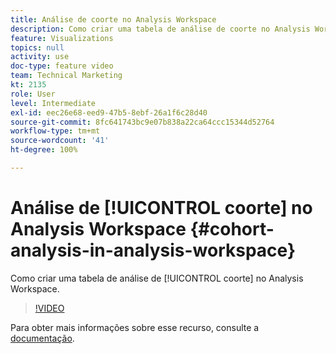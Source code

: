 ```yaml
---
title: Análise de coorte no Analysis Workspace
description: Como criar uma tabela de análise de coorte no Analysis Workspace.
feature: Visualizations
topics: null
activity: use
doc-type: feature video
team: Technical Marketing
kt: 2135
role: User
level: Intermediate
exl-id: eec26e68-eed9-47b5-8ebf-26a1f6c28d40
source-git-commit: 8fc641743bc9e07b838a22ca64ccc15344d52764
workflow-type: tm+mt
source-wordcount: '41'
ht-degree: 100%

---
```


# Análise de [!UICONTROL coorte] no Analysis Workspace {#cohort-analysis-in-analysis-workspace}

Como criar uma tabela de análise de [!UICONTROL coorte] no Analysis Workspace.

>[!VIDEO](https://video.tv.adobe.com/v/23990/?quality=12&learn=on)

Para obter mais informações sobre esse recurso, consulte a [documentação](https://experienceleague.adobe.com/docs/analytics/analyze/analysis-workspace/visualizations/cohort-table/cohort-analysis.html?lang=pt-BR).
